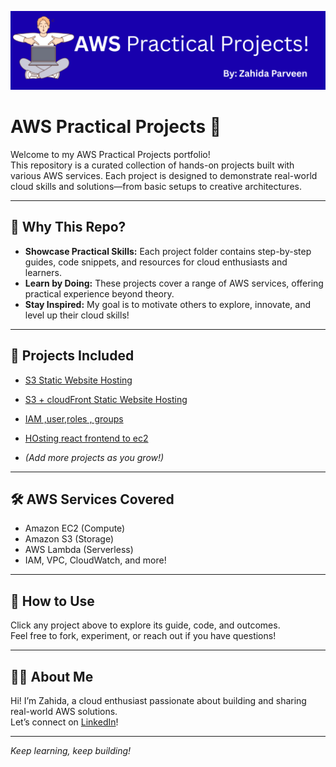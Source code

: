![AWS Projects Banner](./images/banner.png)

# AWS Practical Projects 🚀

Welcome to my AWS Practical Projects portfolio!  
This repository is a curated collection of hands-on projects built with various AWS services. Each project is designed to demonstrate real-world cloud skills and solutions—from basic setups to creative architectures.

---

## 🌟 Why This Repo?

- **Showcase Practical Skills:** Each project folder contains step-by-step guides, code snippets, and resources for cloud enthusiasts and learners.
- **Learn by Doing:** These projects cover a range of AWS services, offering practical experience beyond theory.
- **Stay Inspired:** My goal is to motivate others to explore, innovate, and level up their cloud skills!

---

## 📂 Projects Included

- [S3 Static Website Hosting](./s3%20Static%20Website%20Hosting/readme.md)
- [S3 + cloudFront Static Website Hosting](./s3+cloudFront-website-hosting/readme.md)
- [IAM ,user,roles , groups](./IAM-user-groups-roles/readme.md)
- [HOsting react frontend to ec2 ](./ec2-frontend-hosting/readme.md)



- *(Add more projects as you grow!)*

---

## 🛠️ AWS Services Covered

- Amazon EC2 (Compute)
- Amazon S3 (Storage)
- AWS Lambda (Serverless)
- IAM, VPC, CloudWatch, and more!

---

## 🚀 How to Use

Click any project above to explore its guide, code, and outcomes.  
Feel free to fork, experiment, or reach out if you have questions!

---

## 👩‍💻 About Me

Hi! I’m Zahida, a cloud enthusiast passionate about building and sharing real-world AWS solutions.  
Let’s connect on [LinkedIn](https://www.linkedin.com/in/zahida-parveen-73a446347/)!

---

*Keep learning, keep building!*
